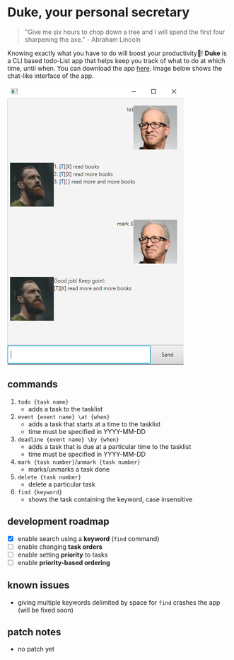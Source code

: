 # Duke, your personal secretary
> "Give me six hours to chop down a tree and I will spend the first four sharpening the axe." - Abraham Lincoln

Knowing exactly what you have to do will boost your productivity:rocket:!
**Duke** is a CLI based todo-List app that helps keep you track of what to do at which time, until when.
You can download the app [here](https://github.com/B1LLP4RK/ip). Image below shows the chat-like interface of the app.

![Contribution guidelines for this project](./Ui.png)

## commands
1. `todo {task name}`
    - adds a task to the tasklist
2. `event {event name} \at {when}`
    - adds a task that starts at a time to the tasklist
    - time must be specified in YYYY-MM-DD
3. `deadline {event name} \by {when}`
    - adds a task that is due at a particular time to the tasklist
    - time must be specified in YYYY-MM-DD
4. `mark {task number}`/`unmark {task number}`
    - marks/unmarks a task done
5. `delete {task number}`
    - delete a particular task
6. `find {keyword}`
    - shows the task containing the keyword, case insensitive
## development roadmap
- [x] enable search using a **keyword** (`find` command)
- [ ] enable changing **task orders**
- [ ] enable setting **priority** to tasks
- [ ] enable **priority-based ordering**
## known issues
- giving multiple keywords delimited by space for `find` crashes the app (will be fixed soon)
## patch notes
- no patch yet
